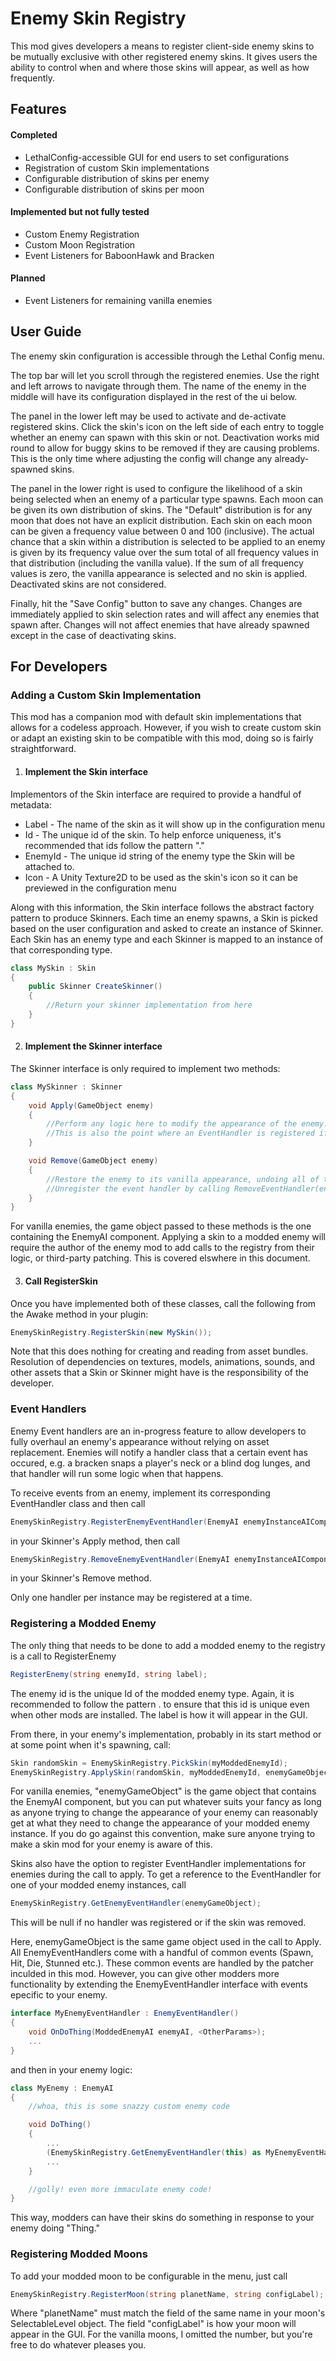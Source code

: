 
# Enemy Skin Registry

This mod gives developers a means to register client-side enemy skins to be mutually exclusive with other registered enemy skins. It gives users the ability to control when and where those skins will appear, as well as how frequently.


## Features

#### Completed
- LethalConfig-accessible GUI for end users to set configurations 
- Registration of custom Skin implementations
- Configurable distribution of skins per enemy
- Configurable distribution of skins per moon

#### Implemented but not fully tested
- Custom Enemy Registration
- Custom Moon Registration
- Event Listeners for BaboonHawk and Bracken

#### Planned
- Event Listeners for remaining vanilla enemies

## User Guide

The enemy skin configuration is accessible through the Lethal Config menu.

The top bar will let you scroll through the registered enemies. Use the right and left arrows to navigate through them. The name of the enemy in the middle will have its configuration displayed in the rest of the ui below.

The panel in the lower left may be used to activate and de-activate registered skins. Click the skin's icon on the left side of each entry to toggle whether an enemy can spawn with this skin or not. Deactivation works mid round to allow for buggy skins to be removed if they are causing problems. This is the only time where adjusting the config will change any already-spawned skins.

The panel in the lower right is used to configure the likelihood of a skin being selected when an enemy of a particular type spawns. Each moon can be given its own distribution of skins. The "Default" distribution is for any moon that does not have an explicit distribution. Each skin on each moon can be given a frequency value between 0 and 100 (inclusive). The actual chance that a skin within a distribution is selected to be applied to an enemy is given by its frequency value over the sum total of all frequency values in that distribution (including the vanilla value). If the sum of all frequency values is zero, the vanilla appearance is selected and no skin is applied. Deactivated skins are not considered.

Finally, hit the "Save Config" button to save any changes. Changes are immediately applied to skin selection rates and will affect any enemies that spawn after. Changes will not affect enemies that have already spawned except in the case of deactivating skins.
## For Developers

### Adding a Custom Skin Implementation

This mod has a companion mod with default skin implementations that allows for a codeless approach. However, if you wish to create custom skin or adapt an existing skin to be compatible with this mod, doing so is fairly straightforward. 

1. #### Implement the Skin interface
Implementors of the Skin interface are required to provide a handful of metadata:
    
- Label - The name of the skin as it will show up in the configuration menu
- Id - The unique id of the skin. To help enforce uniqueness, it's recommended that ids follow the pattern "<AuthorName>.<SkinName>"
- EnemyId - The unique id string of the enemy type the Skin will be attached to.
- Icon - A Unity Texture2D to be used as the skin's icon so it can be previewed in the configuration menu

Along with this information, the Skin interface follows the abstract factory pattern to produce Skinners. Each time an enemy spawns, a Skin is picked based on the user configuration and asked to create an instance of Skinner. Each Skin has an enemy type and each Skinner is mapped to an instance of that corresponding type. 
```csharp
class MySkin : Skin
{
    public Skinner CreateSkinner()
    {
        //Return your skinner implementation from here
    }
}
```
2. #### Implement the Skinner interface
The Skinner interface is only required to implement two methods:
```csharp
class MySkinner : Skinner
{
    void Apply(GameObject enemy)
    {
        //Perform any logic here to modify the appearance of the enemy. All of it must be client-side.
        //This is also the point where an EventHandler is registered if your skinner makes use of it. To do so, call EnemySkinRegistry.RegisterEventHandler(enemy, MyEventHandler)
    }

    void Remove(GameObject enemy)
    {
        //Restore the enemy to its vanilla appearance, undoing all of the changes done by Apply.
        //Unregister the event handler by calling RemoveEventHandler(enemy) if you registered one.
    }
}
```

For vanilla enemies, the game object passed to these methods is the one containing the EnemyAI component. Applying a skin to a modded enemy will require the author of the enemy mod to add calls to the registry from their logic, or third-party patching. This is covered elswhere in this document.

3. #### Call RegisterSkin

Once you have implemented both of these classes, call the following from the Awake method in your plugin:
```csharp
EnemySkinRegistry.RegisterSkin(new MySkin());
```
Note that this does nothing for creating and reading from asset bundles. Resolution of dependencies on textures, models, animations, sounds, and other assets that a Skin or Skinner might have is the responsibility of the developer.

### Event Handlers

Enemy Event handlers are an in-progress feature to allow developers to fully overhaul an enemy's appearance without relying on asset replacement. Enemies will notify a handler class that a certain event has occured, e.g. a bracken snaps a player's neck or a blind dog lunges, and that handler will run some logic when that happens.

To receive events from an enemy, implement its corresponding EventHandler class and then call 
```csharp
EnemySkinRegistry.RegisterEnemyEventHandler(EnemyAI enemyInstanceAIComponent, EnemyEventHandler myEventHandler);
```

in your Skinner's Apply method, then call
```csharp
EnemySkinRegistry.RemoveEnemyEventHandler(EnemyAI enemyInstanceAIComponent);
```

in your Skinner's Remove method.

Only one handler per instance may be registered at a time.

### Registering a Modded Enemy

The only thing that needs to be done to add a modded enemy to the registry is a call to RegisterEnemy
```csharp
RegisterEnemy(string enemyId, string label);
```
The enemy id is the unique Id of the modded enemy type. Again, it is recommended to follow the pattern <ModAuthorName>.<ModdedEnemyType> to ensure that this id is unique even when other mods are installed. The label is how it will appear in the GUI.

From there, in your enemy's implementation, probably in its start method or at some point when it's spawning, call:
```csharp
Skin randomSkin = EnemySkinRegistry.PickSkin(myModdedEnemyId);
EnemySkinRegistry.ApplySkin(randomSkin, myModdedEnemyId, enemyGameObject);
```

For vanilla enemies, "enemyGameObject" is the game object that contains the EnemyAI component, but you can put whatever suits your fancy as long as anyone trying to change the appearance of your enemy can reasonably get at what they need to change the appearance of your modded enemy instance. If you do go against this convention, make sure anyone trying to make a skin mod for your enemy is aware of this.

Skins also have the option to register EventHandler implementations for enemies during the call to apply. To get a reference to the EventHandler for one of your modded enemy instances, call
```csharp
EnemySkinRegistry.GetEnemyEventHandler(enemyGameObject);
```
This will be null if no handler was registered or if the skin was removed.

Here, enemyGameObject is the same game object used in the call to Apply. All EnemyEventHandlers come with a handful of common events (Spawn, Hit, Die, Stunned etc.). These common events are handled by the patcher inculded in this mod. However, you can give other modders more functionality by extending the EnemyEventHandler interface with events epecific to your enemy.
```csharp
interface MyEnemyEventHandler : EnemyEventHandler()
{
    void OnDoThing(ModdedEnemyAI enemyAI, <OtherParams>);
    ...
}
```
and then in your enemy logic:
```csharp
class MyEnemy : EnemyAI
{
    //whoa, this is some snazzy custom enemy code

    void DoThing()
    {
        ...
        (EnemySkinRegistry.GetEnemyEventHandler(this) as MyEnemyEventHandler)?.OnDoThing(this);
        ...
    }

    //golly! even more immaculate enemy code!
}
```
This way, modders can have their skins do something in response to your enemy doing "Thing."

### Registering Modded Moons

To add your modded moon to be configurable in the menu, just call
```csharp
EnemySkinRegistry.RegisterMoon(string planetName, string configLabel);
```
Where "planetName" must match the field of the same name in your moon's SelectableLevel object. The field "configLabel" is how your moon will appear in the GUI. For the vanilla moons, I omitted the number, but you're free to do whatever pleases you. 
